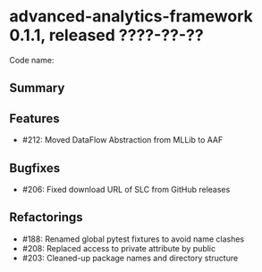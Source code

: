 # advanced-analytics-framework 0.1.1, released ????-??-??

Code name:

## Summary

## Features

* #212: Moved DataFlow Abstraction from MLLib to AAF

## Bugfixes

* #206: Fixed download URL of SLC from GitHub releases

## Refactorings

* #188: Renamed global pytest fixtures to avoid name clashes
* #208: Replaced access to private attribute by public
* #203: Cleaned-up package names and directory structure
